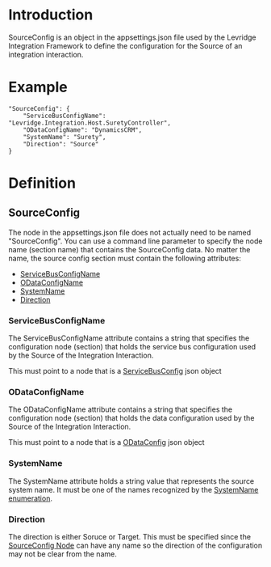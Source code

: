 # Introduction
SourceConfig is an object in the appsettings.json file used by the Levridge Integration Framework
to define the configuration for the Source of an integration interaction.

# Example
    "SourceConfig": {
        "ServiceBusConfigName": "Levridge.Integration.Host.SuretyController",
        "ODataConfigName": "DynamicsCRM",
        "SystemName": "Surety",
        "Direction": "Source"
    }

# Definition
## SourceConfig
The node in the appsettings.json file does not actually need to be named "SourceConfig". 
You can use a command line parameter to specify the node name (section name) that contains
the SourceConfig data. No matter the name, the source config section must contain the following
attributes:
 - [ServiceBusConfigName](#ServiceBusConfigName)
 - [ODataConfigName](#ODataConfigName)
 - [SystemName](#SystemName)
 - [Direction](#Direction)

### ServiceBusConfigName
The ServiceBusConfigName attribute contains a string that specifies the configuration node (section)
that holds the service bus configuration used by the Source of the Integration Interaction.

This must point to a node that is a [ServiceBusConfig](./ServiceBusConfiguration.md) json object

### ODataConfigName
The ODataConfigName attribute contains a string that specifies the configuration node (section)
that holds the data configuration used by the Source of the Integration Interaction.

This must point to a node that is a [ODataConfig](./ODataConfig.md) json object

### SystemName
The SystemName attribute holds a string value that represents the source system name.
It must be one of the names recognized by the [SystemName enumeration](SystemName.md).

### Direction
The direction is either Soruce or Target. This must be specified since the [SourceConfig Node](#SourceConfig) 
can have any name so the direction of the configuration may not be clear from the name.